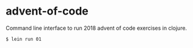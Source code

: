 # advent-of-code

Command line interface to run 2018 advent of code exercises in clojure.

`$ lein run 01`
